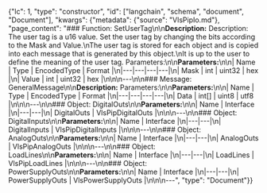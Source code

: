 {"lc": 1, "type": "constructor", "id": ["langchain", "schema", "document", "Document"], "kwargs": {"metadata": {"source": "VlsPipIo.md"}, "page_content": "### Function: SetUserTag\n\n**Description:** Description: The user tag is a u16 value. Set the user tag by changing the bits according to the Mask and Value.\nThe user tag is stored for each object and is copied into each message that is generated by this object.\nIt is up to the user to define the meaning of the user tag. Parameters:\n\n**Parameters:**\n\n| Name | Type | EncodedType | Format |\n|---|---|---|---|\n| Mask | int | uint32 | hex |\n| Value | int | uint32 | hex |\n\n\n---\n\n### Message: GeneralMessage\n\n**Description:** Parameters:\n\n**Parameters:**\n\n| Name | Type | EncodedType | Format |\n|---|---|---|---|\n| Data | int[] | uint8 | utf8 |\n\n\n---\n\n### Object: DigitalOuts\n\n**Parameters:**\n\n| Name | Interface |\n|---|---|\n| DigitalOuts | VlsPipDigitalOuts |\n\n\n---\n\n### Object: DigitalInputs\n\n**Parameters:**\n\n| Name | Interface |\n|---|---|\n| DigitalInputs | VlsPipDigitalInputs |\n\n\n---\n\n### Object: AnalogOuts\n\n**Parameters:**\n\n| Name | Interface |\n|---|---|\n| AnalogOuts | VlsPipAnalogOuts |\n\n\n---\n\n### Object: LoadLines\n\n**Parameters:**\n\n| Name | Interface |\n|---|---|\n| LoadLines | VlsPipLoadLines |\n\n\n---\n\n### Object: PowerSupplyOuts\n\n**Parameters:**\n\n| Name | Interface |\n|---|---|\n| PowerSupplyOuts | VlsPowerSupplyOuts |\n\n\n---", "type": "Document"}}